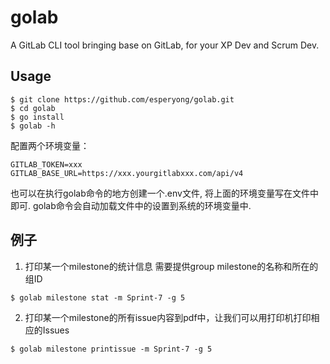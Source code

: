 # golab

A GitLab CLI tool bringing base on GitLab, for your XP Dev and Scrum Dev.

## Usage

```shell
$ git clone https://github.com/esperyong/golab.git 
$ cd golab
$ go install
$ golab -h
```

配置两个环境变量：
```shell
GITLAB_TOKEN=xxx
GITLAB_BASE_URL=https://xxx.yourgitlabxxx.com/api/v4
```
也可以在执行golab命令的地方创建一个.env文件,
将上面的环境变量写在文件中即可.
golab命令会自动加载文件中的设置到系统的环境变量中.

## 例子

1. 打印某一个milestone的统计信息
需要提供group milestone的名称和所在的组ID

```shell
$ golab milestone stat -m Sprint-7 -g 5
```

2. 打印某一个milestone的所有issue内容到pdf中，让我们可以用打印机打印相应的Issues
```shell
$ golab milestone printissue -m Sprint-7 -g 5
```

